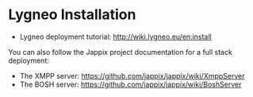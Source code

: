 Lygneo Installation
===================

* Lygneo deployment tutorial: http://wiki.lygneo.eu/en:install

You can also follow the Jappix project documentation for a full stack deployment:

* The XMPP server: https://github.com/jappix/jappix/wiki/XmppServer
* The BOSH server: https://github.com/jappix/jappix/wiki/BoshServer
